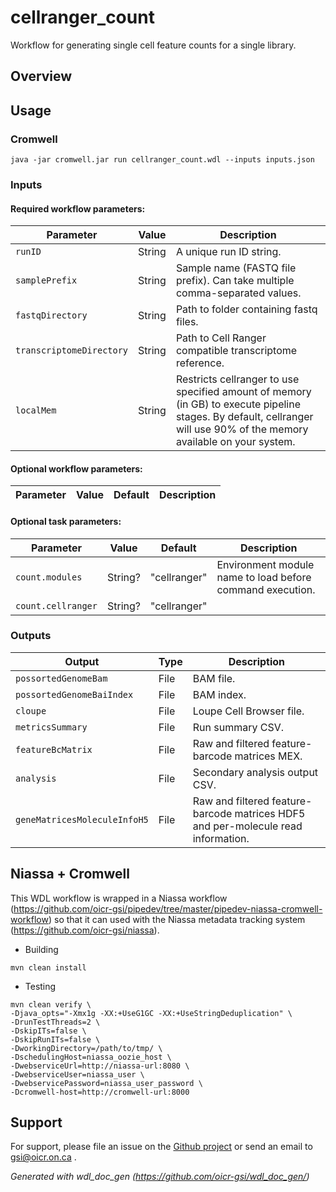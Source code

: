 # cellranger_count

Workflow for generating single cell feature counts for a single library.

## Overview

## Usage

### Cromwell
```
java -jar cromwell.jar run cellranger_count.wdl --inputs inputs.json
```

### Inputs

#### Required workflow parameters:
Parameter|Value|Description
---|---|---
`runID`|String|A unique run ID string.
`samplePrefix`|String|Sample name (FASTQ file prefix). Can take multiple comma-separated values.
`fastqDirectory`|String|Path to folder containing fastq files.
`transcriptomeDirectory`|String|Path to Cell Ranger compatible transcriptome reference.
`localMem`|String|Restricts cellranger to use specified amount of memory (in GB) to execute pipeline stages. By default, cellranger will use 90% of the memory available on your system.


#### Optional workflow parameters:
Parameter|Value|Default|Description
---|---|---|---


#### Optional task parameters:
Parameter|Value|Default|Description
---|---|---|---
`count.modules`|String?|"cellranger"|Environment module name to load before command execution.
`count.cellranger`|String?|"cellranger"|


### Outputs

Output | Type | Description
---|---|---
`possortedGenomeBam`|File|BAM file.
`possortedGenomeBaiIndex`|File|BAM index.
`cloupe`|File|Loupe Cell Browser file.
`metricsSummary`|File|Run summary CSV.
`featureBcMatrix`|File|Raw and filtered feature-barcode matrices MEX.
`analysis`|File|Secondary analysis output CSV.
`geneMatricesMoleculeInfoH5`|File|Raw and filtered feature-barcode matrices HDF5 and per-molecule read information.


## Niassa + Cromwell

This WDL workflow is wrapped in a Niassa workflow (https://github.com/oicr-gsi/pipedev/tree/master/pipedev-niassa-cromwell-workflow) so that it can used with the Niassa metadata tracking system (https://github.com/oicr-gsi/niassa).

* Building
```
mvn clean install
```

* Testing
```
mvn clean verify \
-Djava_opts="-Xmx1g -XX:+UseG1GC -XX:+UseStringDeduplication" \
-DrunTestThreads=2 \
-DskipITs=false \
-DskipRunITs=false \
-DworkingDirectory=/path/to/tmp/ \
-DschedulingHost=niassa_oozie_host \
-DwebserviceUrl=http://niassa-url:8080 \
-DwebserviceUser=niassa_user \
-DwebservicePassword=niassa_user_password \
-Dcromwell-host=http://cromwell-url:8000
```

## Support

For support, please file an issue on the [Github project](https://github.com/oicr-gsi) or send an email to gsi@oicr.on.ca .

_Generated with wdl_doc_gen (https://github.com/oicr-gsi/wdl_doc_gen/)_
